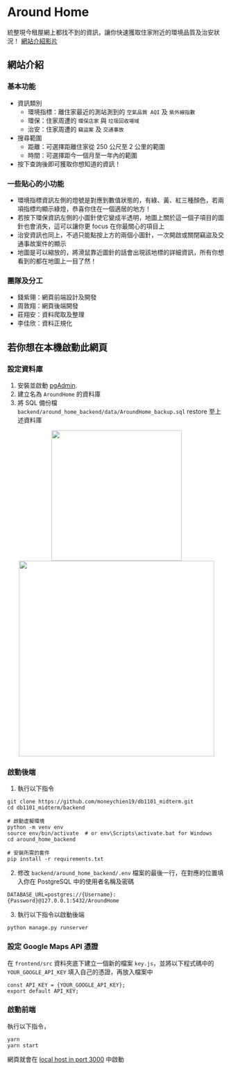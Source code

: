 # Around Home

統整現今租屋網上都找不到的資訊，讓你快速獲取住家附近的環境品質及治安狀況！
[網站介紹影片](https://www.youtube.com/watch?v=CMWWeWo0-nA)

## 網站介紹

### 基本功能

- 資訊類別
  - 環境指標：離住家最近的測站測到的 `空氣品質 AQI` 及 `紫外線指數`
  - 環保：住家周遭的 `環保店家` 與 `垃圾回收場域`
  - 治安：住家周遭的 `竊盜案` 及 `交通事故`
- 搜尋範圍
  - 距離：可選擇距離住家從 250 公尺至 2 公里的範圍
  - 時間：可選擇距今一個月至一年內的範圍
- 按下查詢後即可獲取你想知道的資訊！

### 一些貼心的小功能

- 環境指標資訊左側的燈號是對應到數值狀態的，有綠、黃、紅三種顏色，若兩項指標均顯示綠燈，恭喜你住在一個適居的地方！
- 若按下環保資訊左側的小圖針使它變成半透明，地圖上關於這一個子項目的圖針也會消失，這可以讓你更 focus 在你最關心的項目上
- 治安資訊也同上，不過只能點按上方的兩個小圖針，一次開啟或關閉竊盜及交通事故案件的顯示
- 地圖是可以縮放的，將滑鼠靠近圖針的話會出現該地標的詳細資訊，所有你想看到的都在地圖上一目了然！

### 團隊及分工

- 錢紫翎：網頁前端設計及開發
- 周敦翔：網頁後端開發
- 莊翔安：資料爬取及整理
- 李佳欣：資料正規化

## 若你想在本機啟動此網頁

### 設定資料庫

1. 安裝並啟動 [pgAdmin](https://www.pgadmin.org/).
2. 建立名為 `AroundHome` 的資料庫
3. 將 SQL 備份檔 `backend/around_home_backend/data/AroundHome_backup.sql` restore 至上述資料庫

<div style="text-align: center">
    <img src="https://i.imgur.com/IDnynRR.jpg" width="300"  /> <img src="https://i.imgur.com/3GZX8bg.jpg" width="450"/>
</div>

### 啟動後端

1. 執行以下指令

```
git clone https://github.com/moneychien19/db1101_midterm.git
cd db1101_midterm/backend

# 啟動虛擬環境
python -m venv env
source env/bin/activate  # or env\Scripts\activate.bat for Windows
cd around_home_backend

# 安裝所需的套件
pip install -r requirements.txt
```

2. 修改 `backend/around_home_backend/.env` 檔案的最後一行，在對應的位置填入你在 PostgreSQL 中的使用者名稱及密碼

```
DATABASE_URL=postgres://{Username}:{Password}@127.0.0.1:5432/AroundHome
```

3. 執行以下指令以啟動後端

```
python manage.py runserver
```

### 設定 Google Maps API 憑證

在 `frontend/src` 資料夾底下建立一個新的檔案 `key.js`，並將以下程式碼中的 `YOUR_GOOGLE_API_KEY` 填入自己的憑證，再放入檔案中

```
const API_KEY = {YOUR_GOOGLE_API_KEY};
export default API_KEY;
```

### 啟動前端

執行以下指令，

```
yarn
yarn start
```

網頁就會在 [local host in port 3000](http://localhost:3000) 中啟動
